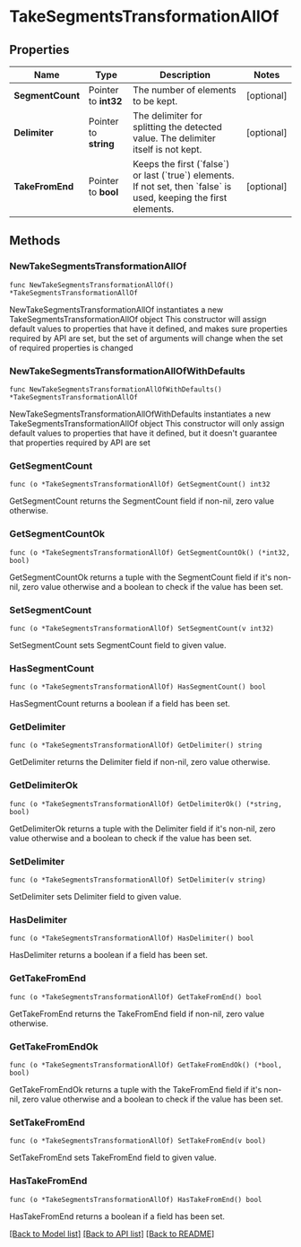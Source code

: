 # TakeSegmentsTransformationAllOf

## Properties

Name | Type | Description | Notes
------------ | ------------- | ------------- | -------------
**SegmentCount** | Pointer to **int32** | The number of elements to be kept. | [optional] 
**Delimiter** | Pointer to **string** | The delimiter for splitting the detected value. The delimiter itself is not kept. | [optional] 
**TakeFromEnd** | Pointer to **bool** | Keeps the first (&#x60;false&#x60;) or last (&#x60;true&#x60;) elements.    If not set, then &#x60;false&#x60; is used, keeping the first elements. | [optional] 

## Methods

### NewTakeSegmentsTransformationAllOf

`func NewTakeSegmentsTransformationAllOf() *TakeSegmentsTransformationAllOf`

NewTakeSegmentsTransformationAllOf instantiates a new TakeSegmentsTransformationAllOf object
This constructor will assign default values to properties that have it defined,
and makes sure properties required by API are set, but the set of arguments
will change when the set of required properties is changed

### NewTakeSegmentsTransformationAllOfWithDefaults

`func NewTakeSegmentsTransformationAllOfWithDefaults() *TakeSegmentsTransformationAllOf`

NewTakeSegmentsTransformationAllOfWithDefaults instantiates a new TakeSegmentsTransformationAllOf object
This constructor will only assign default values to properties that have it defined,
but it doesn't guarantee that properties required by API are set

### GetSegmentCount

`func (o *TakeSegmentsTransformationAllOf) GetSegmentCount() int32`

GetSegmentCount returns the SegmentCount field if non-nil, zero value otherwise.

### GetSegmentCountOk

`func (o *TakeSegmentsTransformationAllOf) GetSegmentCountOk() (*int32, bool)`

GetSegmentCountOk returns a tuple with the SegmentCount field if it's non-nil, zero value otherwise
and a boolean to check if the value has been set.

### SetSegmentCount

`func (o *TakeSegmentsTransformationAllOf) SetSegmentCount(v int32)`

SetSegmentCount sets SegmentCount field to given value.

### HasSegmentCount

`func (o *TakeSegmentsTransformationAllOf) HasSegmentCount() bool`

HasSegmentCount returns a boolean if a field has been set.

### GetDelimiter

`func (o *TakeSegmentsTransformationAllOf) GetDelimiter() string`

GetDelimiter returns the Delimiter field if non-nil, zero value otherwise.

### GetDelimiterOk

`func (o *TakeSegmentsTransformationAllOf) GetDelimiterOk() (*string, bool)`

GetDelimiterOk returns a tuple with the Delimiter field if it's non-nil, zero value otherwise
and a boolean to check if the value has been set.

### SetDelimiter

`func (o *TakeSegmentsTransformationAllOf) SetDelimiter(v string)`

SetDelimiter sets Delimiter field to given value.

### HasDelimiter

`func (o *TakeSegmentsTransformationAllOf) HasDelimiter() bool`

HasDelimiter returns a boolean if a field has been set.

### GetTakeFromEnd

`func (o *TakeSegmentsTransformationAllOf) GetTakeFromEnd() bool`

GetTakeFromEnd returns the TakeFromEnd field if non-nil, zero value otherwise.

### GetTakeFromEndOk

`func (o *TakeSegmentsTransformationAllOf) GetTakeFromEndOk() (*bool, bool)`

GetTakeFromEndOk returns a tuple with the TakeFromEnd field if it's non-nil, zero value otherwise
and a boolean to check if the value has been set.

### SetTakeFromEnd

`func (o *TakeSegmentsTransformationAllOf) SetTakeFromEnd(v bool)`

SetTakeFromEnd sets TakeFromEnd field to given value.

### HasTakeFromEnd

`func (o *TakeSegmentsTransformationAllOf) HasTakeFromEnd() bool`

HasTakeFromEnd returns a boolean if a field has been set.


[[Back to Model list]](../README.md#documentation-for-models) [[Back to API list]](../README.md#documentation-for-api-endpoints) [[Back to README]](../README.md)


